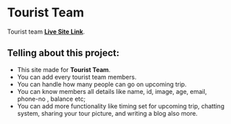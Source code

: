 # Tourist Team

Tourist team [**Live Site Link**](https://tourist-club.netlify.app/).

## Telling about this project:
* This site made for **Tourist Team**.
* You can add every tourist team members.
* You can handle how many people can go on upcoming trip.
* You can know members all details like name, id, image, age, email, phone-no , balance etc;
* You can add more functionality like timing set for upcoming trip, chatting system, sharing your tour picture, and writing a blog also more.
